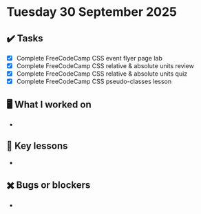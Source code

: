 # Tuesday 30 September 2025

## ✔️ Tasks

- [x] Complete FreeCodeCamp CSS event flyer page lab
- [x] Complete FreeCodeCamp CSS relative & absolute units review
- [x] Complete FreeCodeCamp CSS relative & absolute units quiz
- [x] Complete FreeCodeCamp CSS pseudo-classes lesson

## 🖥️ What I worked on

- 

## 📓 Key lessons

- 

## ✖️ Bugs or blockers

- 

